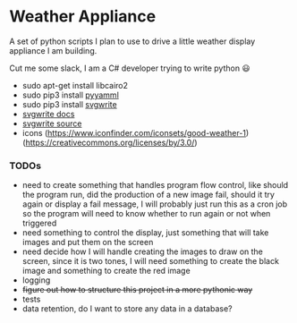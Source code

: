 Weather Appliance
=================

A set of python scripts I plan to use to drive a little weather display appliance I am building.

Cut me some slack, I am a C# developer trying to write python 😃

- sudo apt-get install libcairo2
- sudo pip3 install [pyyamml](https://pypi.org/project/PyYAML/)
- sudo pip3 install [svgwrite](https://pypi.org/project/svgwrite/)
- [svgwrite docs](https://svgwrite.readthedocs.io/en/latest/overview.html)
- [svgwrite source](https://github.com/mozman/svgwrite)
- icons (https://www.iconfinder.com/iconsets/good-weather-1) (https://creativecommons.org/licenses/by/3.0/)

### TODOs
- need to create something that handles program flow control, like should the program run, did the 
production of a new image fail, should it try again or display a fail message, I will probably just
run this as a cron job so the program will need to know whether to run again or not when triggered
- need something to control the display, just something that will take images and put them on the screen
- need decide how I will handle creating the images to draw on the screen, since it is two tones, I will
need something to create the black image and something to create the red image
- logging
- ~~figure out how to structure this project in a more pythonic way~~
- tests
- data retention, do I want to store any data in a database?

